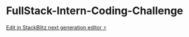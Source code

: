 # FullStack-Intern-Coding-Challenge

[Edit in StackBlitz next generation editor ⚡️](https://stackblitz.com/~/github.com/Ujjwaloo1/FullStack-Intern-Coding-Challenge)